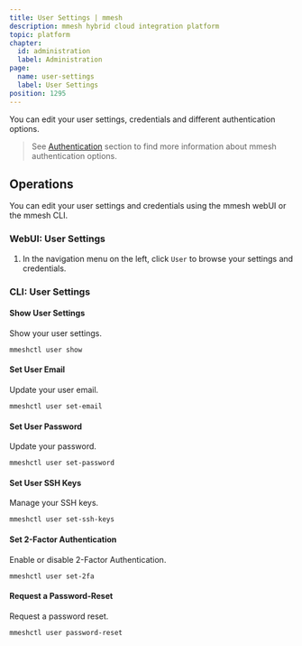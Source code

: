 ```yaml
---
title: User Settings | mmesh
description: mmesh hybrid cloud integration platform
topic: platform
chapter:
  id: administration
  label: Administration
page:
  name: user-settings
  label: User Settings
position: 1295
---
```


You can edit your user settings, credentials and different authentication options.

> See [Authentication](/docs/platform/iam/authentication) section to find more information about mmesh authentication options.

## Operations

You can edit your user settings and credentials using the mmesh webUI or the mmesh CLI.

### WebUI: User Settings

1. In the navigation menu on the left, click `User` to browse your settings and credentials.

### CLI: User Settings

#### Show User Settings

Show your user settings.

```shell
mmeshctl user show
```

#### Set User Email

Update your user email.

```shell
mmeshctl user set-email
```

#### Set User Password

Update your password.

```shell
mmeshctl user set-password
```

#### Set User SSH Keys

Manage your SSH keys.

```shell
mmeshctl user set-ssh-keys
```

#### Set 2-Factor Authentication

Enable or disable 2-Factor Authentication.

```shell
mmeshctl user set-2fa
```

#### Request a Password-Reset

Request a password reset.

```shell
mmeshctl user password-reset
```
